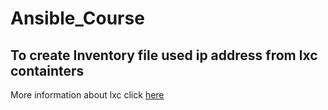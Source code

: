 # Ansible_Course

## To create Inventory file used ip address from lxc containters  
More information about lxc click [here](https://linuxcontainers.org/)
